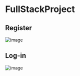 # FullStackProject

<h2> Register</h2>

![image](https://user-images.githubusercontent.com/54721790/218551656-123f8f9e-b419-430f-816a-4dd0a724043c.png)


<h2> Log-in</h2>

![image](https://user-images.githubusercontent.com/54721790/218551809-cbc596ff-ed49-4aff-8cd6-cc02987f727e.png)



